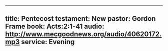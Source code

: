 
---
title: Pentecost
testament: New
pastor: Gordon Frame
book: Acts:2:1-41 
audio: http://www.mecgoodnews.org/audio/40620172.mp3
service: Evening
---
